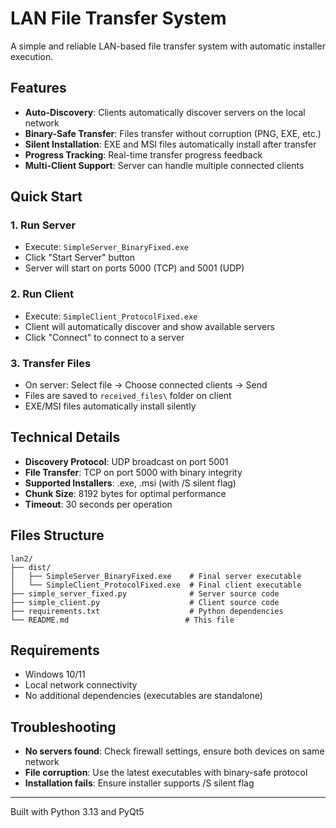 # LAN File Transfer System

A simple and reliable LAN-based file transfer system with automatic installer execution.

## Features

- **Auto-Discovery**: Clients automatically discover servers on the local network
- **Binary-Safe Transfer**: Files transfer without corruption (PNG, EXE, etc.)
- **Silent Installation**: EXE and MSI files automatically install after transfer
- **Progress Tracking**: Real-time transfer progress feedback
- **Multi-Client Support**: Server can handle multiple connected clients

## Quick Start

### 1. Run Server
- Execute: `SimpleServer_BinaryFixed.exe`
- Click "Start Server" button
- Server will start on ports 5000 (TCP) and 5001 (UDP)

### 2. Run Client
- Execute: `SimpleClient_ProtocolFixed.exe`
- Client will automatically discover and show available servers
- Click "Connect" to connect to a server

### 3. Transfer Files
- On server: Select file → Choose connected clients → Send
- Files are saved to `received_files\` folder on client
- EXE/MSI files automatically install silently

## Technical Details

- **Discovery Protocol**: UDP broadcast on port 5001
- **File Transfer**: TCP on port 5000 with binary integrity
- **Supported Installers**: .exe, .msi (with /S silent flag)
- **Chunk Size**: 8192 bytes for optimal performance
- **Timeout**: 30 seconds per operation

## Files Structure

```
lan2/
├── dist/
│   ├── SimpleServer_BinaryFixed.exe    # Final server executable
│   └── SimpleClient_ProtocolFixed.exe  # Final client executable
├── simple_server_fixed.py              # Server source code
├── simple_client.py                    # Client source code
├── requirements.txt                    # Python dependencies
└── README.md                          # This file
```

## Requirements

- Windows 10/11
- Local network connectivity
- No additional dependencies (executables are standalone)

## Troubleshooting

- **No servers found**: Check firewall settings, ensure both devices on same network
- **File corruption**: Use the latest executables with binary-safe protocol
- **Installation fails**: Ensure installer supports /S silent flag

---
Built with Python 3.13 and PyQt5
